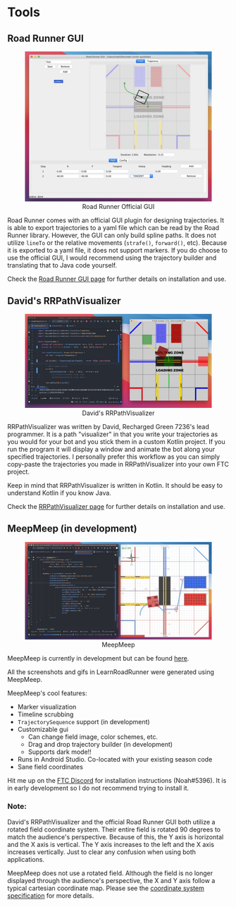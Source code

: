 # Tools

## Road Runner GUI

<figure align="center">
    <img src="./assets/tools/rr-gui-half-compressed.jpg">
    <figcaption class="mt-2 text-gray-600 text-center">Road Runner Official GUI</figcaption>
</figure>

Road Runner comes with an official GUI plugin for designing trajectories. It is able to export trajectories to a yaml file which can be read by the Road Runner library.
However, the GUI can only build spline paths. It does not utilize `lineTo` or the relative movements (`strafe()`, `forward()`, etc). Because it is exported to a yaml file, it does not support markers.
If you do choose to use the official GUI, I would recommend using the trajectory builder and translating that to Java code yourself.

Check the [Road Runner GUI page](/tool/road-runner-gui) for further details on installation and use.

## David's RRPathVisualizer

<figure align="center">
    <img src="./assets/tools/rrpathviz-half-compressed.jpg">
    <figcaption class="mt-2 text-gray-600 text-center">David's RRPathVisualizer</figcaption>
</figure>

RRPathVisualizer was written by David, Recharged Green 7236's lead programmer. It is a path "visualizer" in that you write your trajectories as you would for your bot and you stick them in a custom Kotlin project. If you run the program it will display a window and animate the bot along your specified trajectories. I personally prefer this workflow as you can simply copy-paste the trajectories you made in RRPathVisualizer into your own FTC project.

Keep in mind that RRPathVisualizer is written in Kotlin. It should be easy to understand Kotlin if you know Java.

Check the [RRPathVisualizer page](/tool/rrpathvisualizer) for further details on installation and use.

## MeepMeep (in development)

<figure align="center">
    <img src="./assets/tools/meepmeep-half-compressed.jpg">
    <figcaption class="mt-2 text-gray-600 text-center">MeepMeep</figcaption>
</figure>

MeepMeep is currently in development but can be found [here](https://github.com/NoahBres/MeepMeep).

All the screenshots and gifs in LearnRoadRunner were generated using MeepMeep.

MeepMeep's cool features:

- Marker visualization
- Timeline scrubbing
- `TrajectorySequence` support (in development)
- Customizable gui
  - Can change field image, color schemes, etc.
  - Drag and drop trajectory builder (in development)
  - Supports dark mode!!
- Runs in Android Studio. Co-located with your existing season code
- Sane field coordinates

Hit me up on the [FTC Discord](https://discord.gg/first-tech-challenge) for installation instructions (Noah#5396). It is in early development so I do not recommend trying to install it.

### Note:

David's RRPathVisualizer and the official Road Runner GUI both utilize a rotated field coordinate system. Their entire field is rotated 90 degrees to match the audience's perspective. Because of this, the Y axis is horizontal and the X axis is vertical. The Y axis increases to the left and the X axis increases vertically. Just to clear any confusion when using both applications.

MeepMeep does not use a rotated field. Although the field is no longer displayed through the audience's perspective, the X and Y axis follow a typical cartesian coordinate map. Please see the [coordinate system specification](/trajectories.html#coordinate-system) for more details.
